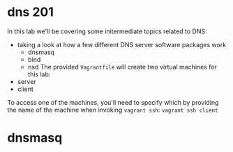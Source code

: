 # dns 201
In this lab we'll be covering some initermediate topics related to DNS:
- taking a look at how a few different DNS server software packages work
  - dnsmasq
  - bind
  - nsd
The provided `Vagrantfile` will create two virtual machines for this lab:
- server
- client

To access one of the machines, you'll need to specify which by providing the name of the machine when invoking `vagrant ssh`:
`vagrant ssh client`

# dnsmasq

